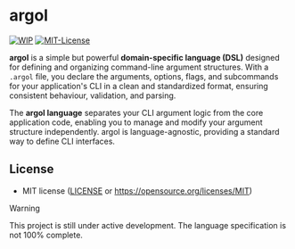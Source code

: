 # argol

[![WIP](https://img.shields.io/badge/status-WIP-orange?labelColor=%23f5f5f5)](https://github.com/darragh0/argol)
[![MIT-License](https://img.shields.io/badge/license-MIT-gray?labelColor=%23f5f5f5)](https://opensource.org/license/MIT)

**argol** is a simple but powerful **domain-specific language (DSL)** designed for defining and organizing command-line argument structures. With a `.argol` file, you declare the arguments, options, flags, and subcommands for your application's CLI in a clean and standardized format, ensuring consistent behaviour, validation, and parsing.

The **argol language**  separates your CLI argument logic from the core application code, enabling you to manage and modify your argument structure independently. argol is language-agnostic, providing a standard way to define CLI interfaces.

## License
- MIT license ([LICENSE](./LICENSE) or <https://opensource.org/licenses/MIT>)

> [!WARNING]
> This project is still under active development. The language specification is not 100% complete.
